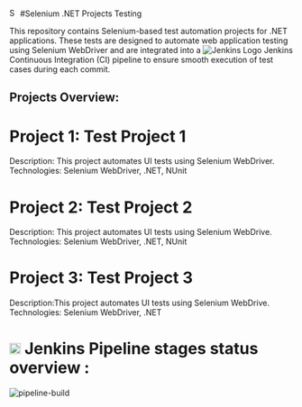 <img src="https://www.selenium.dev/images/selenium_logo_square_green.png" alt="Selenium Logo" width="15"/> #Selenium .NET Projects Testing

This repository contains Selenium-based test automation projects for .NET applications. These tests are designed to automate web application testing using Selenium WebDriver and are integrated into a ![Jenkins Logo](https://cdn.jsdelivr.net/gh/jenkinsci/jenkins@master/war/src/main/webapp/images/logos/jenkins/jenkins-icon.svg)
Jenkins Continuous Integration (CI) pipeline to ensure smooth execution of test cases during each commit.

<h2>Projects Overview: </h2>

# Project 1: Test Project 1
Description: This project automates UI tests using Selenium WebDriver.
Technologies: Selenium WebDriver, .NET, NUnit

# Project 2: Test Project 2
Description: This project automates UI tests using Selenium WebDrive.
Technologies: Selenium WebDriver, .NET, NUnit

# Project 3: Test Project 3
Description:This project automates UI tests using Selenium WebDrive.
Technologies: Selenium WebDriver, .NET

# <img src="https://www.jenkins.io/images/logos/jenkins/jenkins-icon.svg" width="20" height="20"> Jenkins Pipeline stages status overview : 

![pipeline-build](https://github.com/user-attachments/assets/c0109a32-97e6-476c-bb90-bdae84a8ac3e)
